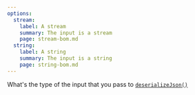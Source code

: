 ```yaml
---
options:
  stream:
    label: A stream
    summary: The input is a stream
    page: stream-bom.md
  string:
    label: A string
    summary: The input is a string
    page: string-bom.md
---
```


What's the type of the input that you pass to [`deserializeJson()`](/v6/api/json/deserializejson/)